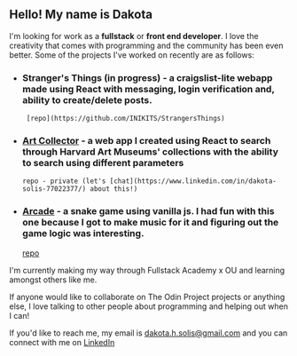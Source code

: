 <!---
INIKITS/INIKITS is a ✨ special ✨ repository because its `README.md` (this file) appears on your GitHub profile.
You can click the Preview link to take a look at your changes.
--->


## Hello! My name is Dakota
I'm looking for work as a **fullstack** or **front end developer**. I love the creativity that comes with programming and the community has been even better. Some of the projects I've worked on recently are as follows:

- ### Stranger's Things (in progress) - a craigslist-lite webapp made using React with messaging, login verification and, ability to create/delete posts.
       [repo](https://github.com/INIKITS/StrangersThings)
       
       

- ### [Art Collector](https://deluxe-queijadas-846d7e.netlify.app/) - a web app I created using React to search through Harvard Art Museums' collections with the ability to search using different parameters
      repo - private (let's [chat](https://www.linkedin.com/in/dakota-solis-77022377/) about this!)





- ### [Arcade](https://snazzy-dieffenbachia-89d097.netlify.app/) - a snake game using vanilla js. I had fun with this one because I got to make music for it and figuring out the game logic was interesting.
     [repo](https://github.com/INIKITS/Arcade)
     
     
     
     

I'm currently making my way through Fullstack Academy x OU and learning amongst others like me.

If anyone would like to collaborate on The Odin Project projects or anything else, I love talking to other people about programming and helping out when I can!

If you'd like to reach me, my email is dakota.h.solis@gmail.com and you can connect with me on [LinkedIn](https://www.linkedin.com/in/dakota-solis-77022377/)

